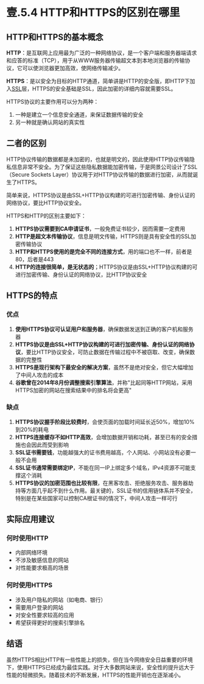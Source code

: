 # 壹.5.4 HTTP和HTTPS的区别在哪里

## HTTP和HTTPS的基本概念

**HTTP**：是互联网上应用最为广泛的一种网络协议，是一个客户端和服务器端请求和应答的标准（TCP），用于从WWW服务器传输超文本到本地浏览器的传输协议，它可以使浏览器更加高效，使网络传输减少。

**HTTPS**：是以安全为目标的HTTP通道，简单讲是HTTP的安全版，即HTTP下加入[SSL](https://link.juejin.cn?target=https%3A%2F%2Fso.csdn.net%2Fso%2Fsearch%3Fq%3DSSL%26spm%3D1001.2101.3001.7020)层，HTTPS的安全基础是SSL，因此加密的详细内容就需要SSL。

HTTPS协议的主要作用可以分为两种：
1. 一种是建立一个信息安全通道，来保证数据传输的安全
2. 另一种就是确认网站的真实性

## 二者的区别

HTTP协议传输的数据都是未加密的，也就是明文的，因此使用HTTP协议传输隐私信息非常不安全。为了保证这些隐私数据能加密传输，于是网景公司设计了SSL（Secure Sockets Layer）协议用于对HTTP协议传输的数据进行加密，从而就诞生了HTTPS。

简单来说，HTTPS协议是由SSL+HTTP协议构建的可进行加密传输、身份认证的网络协议，要比HTTP协议安全。

HTTPS和HTTP的区别主要如下：

1. **HTTPS协议需要到CA申请证书**，一般免费证书较少，因而需要一定费用
2. **HTTP是超文本传输协议**，信息是明文传输，HTTPS则是具有安全性的SSL加密传输协议
3. **HTTP和HTTPS使用的是完全不同的连接方式**，用的端口也不一样，前者是80，后者是443
4. **HTTP的连接很简单，是无状态的**；HTTPS协议是由SSL+HTTP协议构建的可进行加密传输、身份认证的网络协议，比HTTP协议安全

## HTTPS的特点

### 优点

1. **使用HTTPS协议可认证用户和服务器**，确保数据发送到正确的客户机和服务器
2. **HTTPS协议是由SSL+HTTP协议构建的可进行加密传输、身份认证的网络协议**，要比HTTP协议安全，可防止数据在传输过程中不被窃取、改变，确保数据的完整性
3. **HTTPS是现行架构下最安全的解决方案**，虽然不是绝对安全，但它大幅增加了中间人攻击的成本
4. **谷歌曾在2014年8月份调整搜索引擎算法**，并称"比起同等HTTP网站，采用HTTPS加密的网站在搜索结果中的排名将会更高"

### 缺点

1. **HTTPS协议握手阶段比较费时**，会使页面的加载时间延长近50%，增加10%到20%的耗电
2. **HTTPS连接缓存不如HTTP高效**，会增加数据开销和功耗，甚至已有的安全措施也会因此而受到影响
3. **SSL证书需要钱**，功能越强大的证书费用越高，个人网站、小网站没有必要一般不会用
4. **SSL证书通常需要绑定IP**，不能在同一IP上绑定多个域名，IPv4资源不可能支撑这个消耗
5. **HTTPS协议的加密范围也比较有限**，在黑客攻击、拒绝服务攻击、服务器劫持等方面几乎起不到什么作用。最关键的，SSL证书的信用链体系并不安全，特别是在某些国家可以控制CA根证书的情况下，中间人攻击一样可行

## 实际应用建议

### 何时使用HTTP
- 内部网络环境
- 不涉及敏感信息的网站
- 对性能要求极高的场景

### 何时使用HTTPS
- 涉及用户隐私的网站（如电商、银行）
- 需要用户登录的网站
- 对安全性要求较高的应用
- 希望获得更好的搜索引擎排名

## 结语

虽然HTTPS相比HTTP有一些性能上的损失，但在当今网络安全日益重要的环境下，使用HTTPS已经成为最佳实践。对于大多数网站来说，安全性的提升远大于性能的轻微损失。随着技术的不断发展，HTTPS的性能开销也在逐渐减小。

